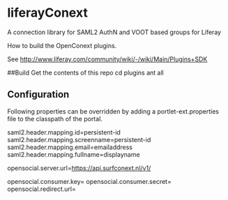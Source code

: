 liferayConext
=============

A connection library for SAML2 AuthN and VOOT based groups for Liferay


How to build the OpenConext plugins.

See http://www.liferay.com/community/wiki/-/wiki/Main/Plugins+SDK

##Build
Get the contents of this repo
cd plugins
ant all

## Configuration
Following properties can be overridden by adding a portlet-ext.properties file to the classpath of the portal.

saml2.header.mapping.id=persistent-id
saml2.header.mapping.screenname=persistent-id
saml2.header.mapping.email=emailaddress
saml2.header.mapping.fullname=displayname

opensocial.server.url=https://api.surfconext.nl/v1/

opensocial.consumer.key=
opensocial.consumer.secret=
opensocial.redirect.url=
